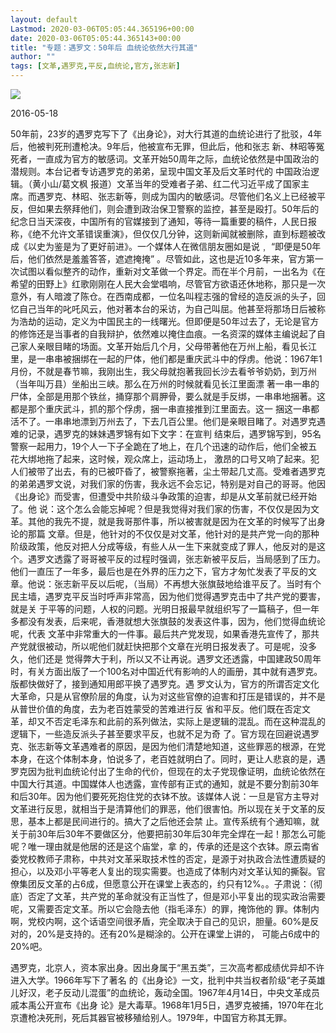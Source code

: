 ```yaml
---
layout: default
Lastmod: 2020-03-06T05:05:44.365196+00:00
date: 2020-03-06T05:05:44.365143+00:00
title: "专题：遇罗文：50年后 血统论依然大行其道"
author: ""
tags: [文革,遇罗克,平反,血统论,官方,张志新]
---
```


![](https://www.rfa.org/rfa_resources/graphics/rfalogoprint.png)

2016-05-18

50年前，23岁的遇罗克写下了《出身论》，对大行其道的血统论进行了批驳，4年后，他被判死刑遭枪决。9年后，他被宣布无罪，但此后，他和张志 新、林昭等冤死者，一直成为官方的敏感词。文革开始50周年之际，血统论依然是中国政治的潜规则。本台记者专访遇罗克的弟弟，呈现中国文革及后文革时代的 中国政治逻辑。（黄小山/葛文枫 报道）文革当年的受难者子弟、红二代习近平成了国家主席。而遇罗克、林昭、张志新等，则成为国内的敏感词。尽管他们名义上已经被平反，但如果去祭拜他们，则会遭到政治保卫警察的监控，甚至是殴打。50年后的纪念日当天深夜，中国所有的官媒接到了通知，等待一篇重要的稿件，人民日报称，《绝不允许文革错误重演》，但仅仅几分钟，这则新闻就被删除，直到标题被改成《以史为鉴是为了更好前进》。一个媒体人在微信朋友圈如是说﹐ “即便是50年后，他们依然是羞羞答答，遮遮掩掩” 。尽管如此，这也是近10多年来，官方第一次试图以看似整齐的动作，重新对文革做一个界定。而在半个月前，一出名为《在希望的田野上》红歌刚刚在人民大会堂唱响，尽管官方欲语还休地称，那只是一次意外，有人暗渡了陈仓。在西南成都，一位名叫程志强的曾经的造反派的头子，回忆自己当年的叱吒风云，他对著本台的采访，为自己叫屈。他甚至将那场日后被称为浩劫的运动，定义为中国民主的一线曙光。但即便是50年过去了，无论是官方的修饰还是当事者的自我辩护，依然难以掩住血痕。一名资深的媒体主编说起了自己家人亲眼目睹的场面。文革开始后几个月，父母带著他在万州上船，看见长江里，是一串串被捆绑在一起的尸体，他们都是重庆武斗中的俘虏。他说：1967年1月份，不就是春节嘛，我刚出生，我父母就抱著我回长沙去看爷爷奶奶，到万州（当年叫万县）坐船出三峡。那么在万州的时候就看见长江里面漂 著一串一串的尸体，全部是用那个铁丝，捅穿那个肩胛骨，要么就是手反绑，一串串地捆著。这都是那个重庆武斗，抓的那个俘虏，捆一串直接推到江里面去。这一 捆这一串都活不了。一串串地漂到万州去了，下去几百公里。他们是亲眼目睹了。对遇罗克遇难的记录，遇罗克的妹妹遇罗锦有如下文字：在宣判 结束后，遇罗锦写到，95名警察一起用力，19个人一下子全跪在了地上，在几个迅速的动作后，他们全被五花大绑地拖了起来，这时候，观众席上，运动场上， 激昂的口号又响了起来。犯人们被带了出去，有的已被吓昏了，被警察拖著，尘土带起几丈高。受难者遇罗克的弟弟遇罗文说，对我们家的伤害，我永远不会忘记，特别是对自己的哥哥。他因《出身论》而受害，但遭受中共阶级斗争政策的迫害，却是从文革前就已经开始了。他 说：这个怎么会能忘掉呢？但是我觉得对我们家的伤害，不仅仅是因为文革。其他的我先不提，就是我哥那件事，所以被害就是因为在文革的时候写了出身论的那篇 文章。但是，他针对的不仅仅是对文革，他针对的是共产党一向的那种阶级政策，他反对把人分成等级，有些人从一生下来就变成了罪人，他反对的是这个。遇罗文透露了哥哥被平反的过程时强调，张志新被平反后，当局感到了压力。他们一直压了一年多，最后也是在外界的压力之下，官方才匆忙发表了平反的文章。他说：张志新平反以后呢，（当局）不再想大张旗鼓地给谁平反了。当时有个民主墙，遇罗克平反当时呼声非常高，因为他们觉得遇罗克击中了共产党的要害，就是关 于平等的问题，人权的问题。光明日报最早就组织写了一篇稿子，但一年多都没有发表，后来呢，香港就想大张旗鼓的发表这件事，因为，他们觉得血统论呢，代表 文革中非常重大的一件事。最后共产党发现，如果香港先宣传了，那共产党就很被动，所以呢他们就赶快把那个文章在光明日报发表了。可是呢，没多久，他们还是 觉得弊大于利，所以又不让再说。遇罗文还透露，中国建政50周年时，有关方面出版了一个100名对中国近代有影响的人的画册，其中就有遇罗克。版都快做好了，接到通知用郎平换了遇罗克。遇 罗文认为，官方的所谓否定文化大革命，只是从官僚阶层的角度，认为对这些官僚的迫害和打压是错误的，并不是从普世价值的角度，去为老百姓蒙受的苦难进行反 省和平反。他们既在否定文革，却又不否定毛泽东和此前的系列做法，实际上是逻辑的混乱。而在这种混乱的逻辑下，一些造反派头子甚至要求平反，也就不足为奇 了。官方现在回避说遇罗克、张志新等文革遇难者的原因，是因为他们清楚地知道，这些罪恶的根源，在党本身，在这个体制本身，怕说多了，老百姓就明白了。同时，更让人悲哀的是，遇罗克因为批判血统论付出了生命的代价，但现在的太子党现像证明，血统论依然在中国大行其道。中国媒体人也透露，宣传部有正式的通知，就是不要分割前30年和后30年。因为他们要死死抱住党的衣钵不放。该媒体人说：一旦是官方主导对文革进行反思，就相当于是清算他们的罪恶，他们很害怕。所以现在关于文革的反思，基本上都是民间进行的。搞大了之后他还会禁 止。宣传系统有个通知嘛，就关于前30年后30年不要做区分，他要把前30年后30年完全焊在一起！那怎么可能呢？唯一理由就是他居的还是这个庙堂，拿 的，传承的还是这个衣钵。原云南省委党校教师子肃称，中共对文革采取技术性的否定，是源于对执政合法性遭质疑的担心，以及邓小平等老人复出的现实需要。也造成了体制内对文革认知的撕裂。官僚集团反文革的占6成，但愿意公开在课堂上表态的，约只有12%。。子肃说：（彻底）否定了文革，共产党的革命就没有正当性了，但是邓小平复出的现实政治需要呢，又需要否定文革。所以它会隐去他（指毛泽东）的罪，掩饰他的 罪。体制内啊，党校内啊，这个话语空间很矛盾，完全取决于自己的见识，胆量。60%是反对的，20%是支持的。还有20%是糊涂的。公开在课堂上讲的， 可能占6成中的20%吧。

遇罗克，北京人，资本家出身。因出身属于“黑五类”，三次高考都成绩优异却不许进入大学。1966年写下了著名 的《出身论》一文，批判中共当权者阶级“老子英雄儿好汉，老子反动儿混蛋”的血统论，轰动全国。1967年4月14日，中央文革成员戚本禹公开宣布《出身 论》是大毒草。1968年1月5日，遇罗克被捕，1970年在北京遭枪决死刑，死后其器官被移殖给别人。1979年，中国官方称其无罪。

